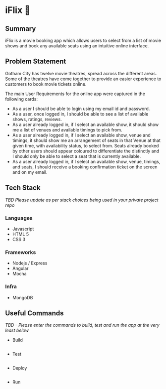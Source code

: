 # iFlix 🍿
## Summary
iFlix is a movie booking app which allows users to select from a list of movie shows  and book any available seats using an intuitive online interface.

## Problem Statement
Gotham City has twelve movie theatres, spread across the different areas. Some of the theatres have come together to provide an easier experience to customers to book movie tickets online.

The main User Requirements for the online app were captured in the following cards:

* As a user I should be able to login using my email id and password.
* As a user, once logged in, I should be able to see a list of available shows, ratings, reviews.
* As a user already logged in, if I select an available show, it should show me a list of venues and available timings to pick from.
* As a user already logged in, if I select an available show, venue and timings, it should show me an arrangement of seats in that Venue at that given time, with availability status, to select from. Seats already booked by other users should appear coloured to differentiate the distinctly and I should only be able to select a seat that is currently available.
* As a user already logged in, if I select an available show, venue, timings, and seats, I should receive a booking confirmation ticket on the screen and on my email.

## Tech Stack
_TBD Please update as per stack choices being used in your private project repo_

### Languages
* Javascript
* HTML 5
* CSS 3

### Frameworks
* Nodejs / Express
* Angular
* Mocha

### Infra
* MongoDB

## Useful Commands
_TBD - Please enter the commands to build, test and run the app at the very least below_

* Build

```

```

* Test

```

```

* Deploy

```

```

* Run

```

```
